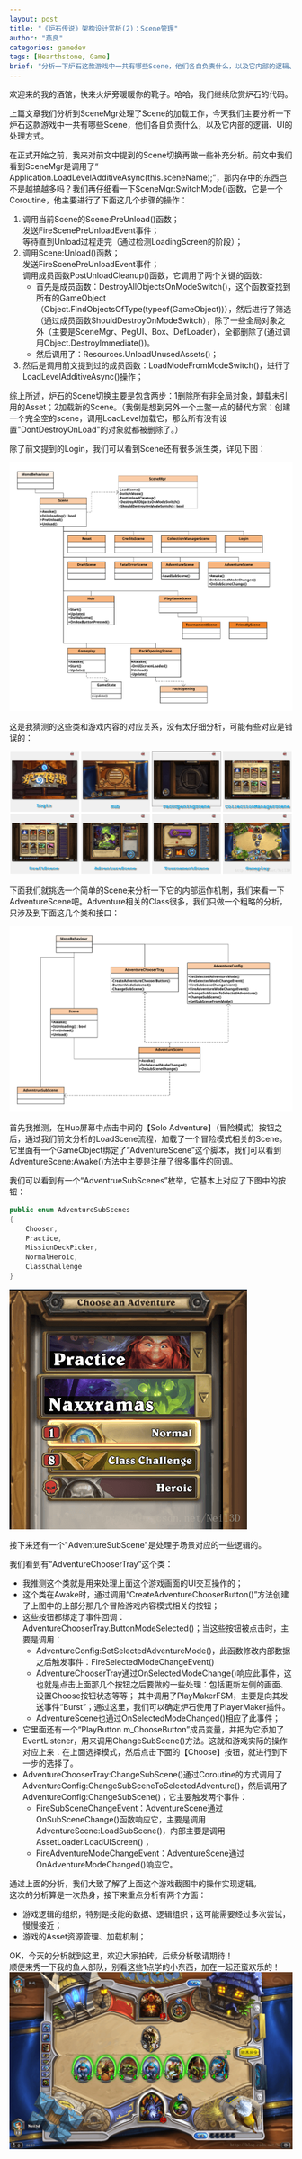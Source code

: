 ```yaml
---
layout: post
title: "《炉石传说》架构设计赏析(2)：Scene管理"
author: "燕良"
categories: gamedev
tags: [Hearthstone, Game]
brief: "分析一下炉石这款游戏中一共有哪些Scene，他们各自负责什么，以及它内部的逻辑、UI的处理方式。"
---
```


欢迎来的我的酒馆，快来火炉旁暖暖你的靴子。哈哈，我们继续欣赏炉石的代码。  
  
上篇文章我们分析到SceneMgr处理了Scene的加载工作，今天我们主要分析一下炉石这款游戏中一共有哪些Scene，他们各自负责什么，以及它内部的逻辑、UI的处理方式。
  
在正式开始之前，我来对前文中提到的Scene切换再做一些补充分析。前文中我们看到SceneMgr是调用了“ Application.LoadLevelAdditiveAsync(this.sceneName);”，那内存中的东西岂不是越搞越多吗？我们再仔细看一下SceneMgr:SwitchMode()函数，它是一个Coroutine，他主要进行了下面这几个步骤的操作：  

1. 调用当前Scene的Scene:PreUnload()函数；  
	 发送FireScenePreUnloadEvent事件；  
	 等待直到Unload过程走完（通过检测LoadingScreen的阶段）；  
2. 调用Scene:Unload()函数；  
	 发送FireScenePreUnloadEvent事件；  
	 调用成员函数PostUnloadCleanup()函数，它调用了两个关键的函数:  
	* 首先是成员函数：DestroyAllObjectsOnModeSwitch()，这个函数查找到所有的GameObject（Object.FindObjectsOfType(typeof(GameObject))），然后进行了筛选（通过成员函数ShouldDestroyOnModeSwitch），除了一些全局对象之外（主要是SceneMgr、PegUI、Box、DefLoader），全都删除了(通过调用Object.DestroyImmediate())。  
	* 然后调用了：Resources.UnloadUnusedAssets()；
3. 然后是调用前文提到过的成员函数：LoadModeFromModeSwitch()，进行了LoadLevelAdditiveAsync()操作；  

综上所述，炉石的Scene切换主要是包含两步：1删除所有非全局对象，卸载未引用的Asset；2加载新的Scene。（我倒是想到另外一个土鳖一点的替代方案：创建一个完全空的scene，调用LoadLevel加载它，那么所有没有设置"DontDestroyOnLoad"的对象就都被删除了。）  

除了前文提到的Login，我们可以看到Scene还有很多派生类，详见下图：  

![UML](/assets/img/hearthstone/uml_scenemgr.svg)  

这是我猜测的这些类和游戏内容的对应关系，没有太仔细分析，可能有些对应是错误的：  

![SCENES](/assets/img/hearthstone/game_scenes.png)  

下面我们就挑选一个简单的Scene来分析一下它的内部运作机制，我们来看一下AdventureScene吧。Adventure相关的Class很多，我们只做一个粗略的分析，只涉及到下面这几个类和接口：  

![UML](/assets/img/hearthstone/uml_adventure.svg)  

首先我推测，在Hub屏幕中点击中间的【Solo Adventure】（冒险模式）按钮之后，通过我们前文分析的LoadScene流程，加载了一个冒险模式相关的Scene。它里面有一个GameObject绑定了“AdventureScene”这个脚本，我们可以看到AdventureScene:Awake()方法中主要是注册了很多事件的回调。  

我们可以看到有一个“AdventrueSubScenes”枚举，它基本上对应了下图中的按钮：  

``` csharp
public enum AdventureSubScenes
{
    Chooser,
    Practice,
    MissionDeckPicker,
    NormalHeroic,
    ClassChallenge
}
```

![ADVENTURE](/assets/img/hearthstone/game_adventure.png)  


接下来还有一个"AdventureSubScene"是处理子场景对应的一些逻辑的。  

我们看到有“AdventureChooserTray”这个类：  

* 我推测这个类就是用来处理上面这个游戏画面的UI交互操作的；
* 这个类在Awake时，通过调用“CreateAdventureChooserButton()”方法创建了上图中的上部分那几个冒险游戏内容模式相关的按钮；
* 这些按钮都绑定了事件回调：AdventureChooserTray.ButtonModeSelected()；当这些按钮被点击时，主要是调用：
	* AdventureConfig:SetSelectedAdventureMode()，此函数修改内部数据之后触发事件：FireSelectedModeChangeEvent()
	* AdventureChooserTray通过OnSelectedModeChange()响应此事件，这也就是点击上面那几个按钮之后要做的一些处理：包括更新左侧的画面、设置Choose按钮状态等等；
	其中调用了PlayMakerFSM，主要是向其发送事件“Burst”；通过这里，我们可以确定炉石使用了PlayerMaker插件。
	* AdventureScene也通过OnSelectedModeChanged()相应了此事件；
* 它里面还有一个“PlayButton m_ChooseButton”成员变量，并把为它添加了EventListener，用来调用ChangeSubScene()方法。这就和游戏实际的操作对应上来：在上面选择模式，然后点击下面的【Choose】按钮，就进行到下一步的选择了。
* AdventureChooserTray:ChangeSubScene()通过Coroutine的方式调用了AdventureConfig:ChangeSubSceneToSelectedAdventure()，然后调用了AdventureConfig:ChangeSubScene()；它主要触发两个事件：
	* FireSubSceneChangeEvent：AdventureScene通过OnSubSceneChange()函数响应它，主要是调用AdventureScene:LoadSubScene()，内部主要是调用AssetLoader.LoadUIScreen()；
	* FireAdventureModeChangeEvent：AdventureScene通过OnAdventureModeChanged()响应它。  

  
通过上面的分析，我们大致了解了上面这个游戏截图中的操作实现逻辑。  
这次的分析算是一次热身，接下来重点分析有两个方面：  
* 游戏逻辑的组织，特别是技能的数据、逻辑组织；这可能需要经过多次尝试，慢慢接近；
* 游戏的Asset资源管理、加载机制；

OK，今天的分析就到这里，欢迎大家拍砖。后续分析敬请期待！  
顺便来秀一下我的鱼人部队，别看这些1点学的小东西，加在一起还蛮欢乐的！  
![FUN](/assets/img/hearthstone/game_fun_01.png)  



